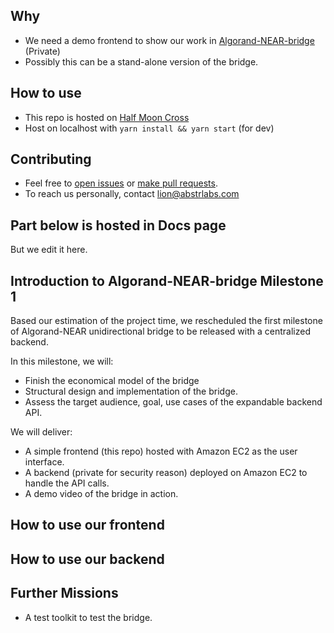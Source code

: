 ## Why

- We need a demo frontend to show our work in [Algorand-NEAR-bridge](https://github.com/AbstrLabs/Algorand-NEAR-bridge) (Private)
- Possibly this can be a stand-alone version of the bridge.

## How to use

- This repo is hosted on [Half Moon Cross](http://www.halfmooncross.com/)
- Host on localhost with `yarn install && yarn start` (for dev)

## Contributing

- Feel free to [open issues](https://github.com/AbstrLabs/algorand-near-bridge-UI/issues/new/choose) or [make pull requests](https://github.com/AbstrLabs/algorand-near-bridge-UI/compare).
- To reach us personally, contact [lion@abstrlabs.com](mailto:lion@abstrlabs.com)

## Part below is hosted in Docs page

But we edit it here.

## Introduction to Algorand-NEAR-bridge Milestone 1

Based our estimation of the project time, we rescheduled the first milestone of Algorand-NEAR unidirectional bridge to be released with a centralized backend.

In this milestone, we will:

- Finish the economical model of the bridge
- Structural design and implementation of the bridge.
- Assess the target audience, goal, use cases of the expandable backend API.

We will deliver:

- A simple frontend (this repo) hosted with Amazon EC2 as the user interface.
- A backend (private for security reason) deployed on Amazon EC2 to handle the API calls.
- A demo video of the bridge in action.

## How to use our frontend

## How to use our backend

## Further Missions

- A test toolkit to test the bridge.
